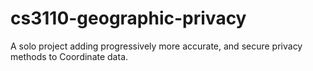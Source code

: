 # cs3110-geographic-privacy
A solo project adding progressively more accurate, and secure privacy methods to Coordinate data. 
